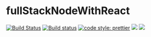 # fullStackNodeWithReact

[![Build Status](https://travis-ci.org/MohammedFaragallah/React.svg?branch=fullstack)](https://travis-ci.org/MohammedFaragallah/React)
[![Build status](https://ci.appveyor.com/api/projects/status/f5qh6qkjk0y9ymqr/branch/fullstack?svg=true)](https://ci.appveyor.com/project/MohammedFaragallah/react/branch/fullstack)
[![code style: prettier](https://img.shields.io/badge/code_style-prettier-ff69b4.svg?style=flat-square)](https://github.com/prettier/prettier)
[![](https://tokei.rs/b1/github/MohammedFaragallah/React/tree/fullstack?category=lines)](https://github.com/Aaronepower/tokei)
[![](https://tokei.rs/b1/github/MohammedFaragallah/React/tree/fullstack?category=files)](https://github.com/Aaronepower/tokei)

